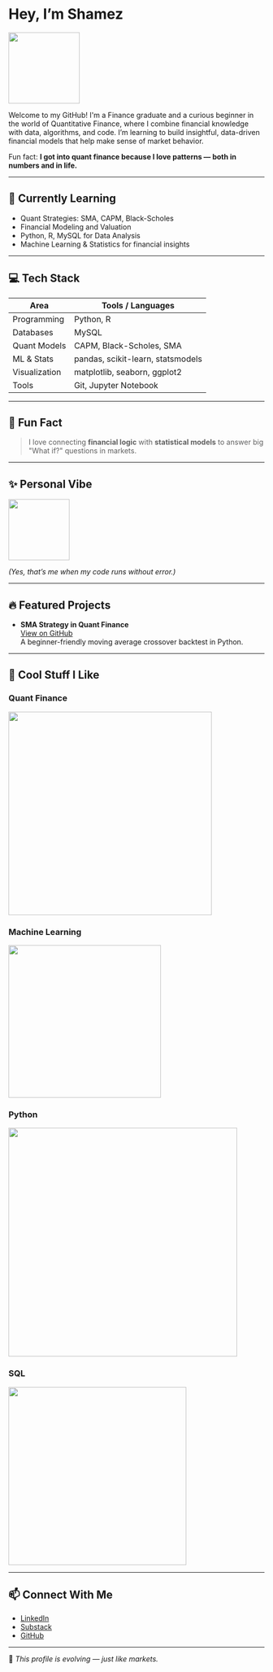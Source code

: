 #  Hey, I’m Shamez

<img src="https://github.com/user-attachments/assets/4953e920-92d3-4096-93dc-248f16857621" width="140"/>

Welcome to my GitHub! I'm a Finance graduate and a curious beginner in the world of Quantitative Finance, where I combine financial knowledge with data, algorithms, and code. I’m learning to build insightful, data-driven financial models that help make sense of market behavior.

Fun fact: **I got into quant finance because I love patterns — both in numbers and in life.**

---

## 🧠 Currently Learning

- Quant Strategies: SMA, CAPM, Black-Scholes
- Financial Modeling and Valuation
- Python, R, MySQL for Data Analysis
- Machine Learning & Statistics for financial insights

---

## 💻 Tech Stack

| Area               | Tools / Languages |
|--------------------|------------------|
| Programming        | Python, R |
| Databases          | MySQL |
| Quant Models       | CAPM, Black-Scholes, SMA |
| ML & Stats         | pandas, scikit-learn, statsmodels |
| Visualization      | matplotlib, seaborn, ggplot2 |
| Tools              | Git, Jupyter Notebook |

---

## 🎯 Fun Fact

> I love connecting **financial logic** with **statistical models** to answer big "What if?" questions in markets.

---

## ✨ Personal Vibe

<img src="https://github.com/user-attachments/assets/b0300ebf-06a9-4ddc-8b78-542d681aa834" width="120"/>

*(Yes, that’s me when my code runs without error.)*

---

## 🔥 Featured Projects

- **SMA Strategy in Quant Finance**  
  [View on GitHub](https://github.com/shamez89/sma-strategy)  
  A beginner-friendly moving average crossover backtest in Python.

---

## 🎥 Cool Stuff I Like

### Quant Finance  
<img src="https://github.com/user-attachments/assets/ccbfc632-76cb-41dd-a57c-154a9c7dcdbc" width="400"/>

### Machine Learning  
<img src="https://github.com/user-attachments/assets/e7806324-d3ed-4254-bb1d-6a124ec03b1e" width="300"/>

### Python  
<img src="https://github.com/user-attachments/assets/06811891-aa4c-484d-b922-0086a6d1d6f3" width="450"/>

### SQL  
<img src="https://github.com/user-attachments/assets/b6123c5b-0037-4635-a44e-f7e13635d297" width="350"/>

---

## 📫 Connect With Me

- [LinkedIn](https://www.linkedin.com/in/shamez-alam-31840a278)
- [Substack](https://substack.com/@shamez)
- [GitHub](https://github.com/shamez89)

---

🔁 *This profile is evolving — just like markets.*
